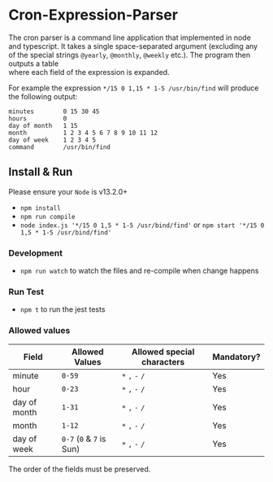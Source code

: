 # Cron-Expression-Parser
The cron parser is a command line application that implemented in node and typescript. 
It takes a single space-separated argument (excluding any of the special strings `@yearly`, `@monthly`, `@weekly` etc.). The program then outputs a table  
where each field of the expression is expanded.

For example the expression `*/15 0 1,15 * 1-5 /usr/bin/find` will produce the following output:
```
minutes        0 15 30 45
hours          0
day of month   1 15
month          1 2 3 4 5 6 7 8 9 10 11 12
day of week    1 2 3 4 5
command        /usr/bin/find
```

## Install & Run
Please ensure your `Node` is v13.2.0+
* `npm install`
* `npm run compile`
* `node index.js '*/15 0 1,5 * 1-5 /usr/bind/find'` or `npm start '*/15 0 1,5 * 1-5 /usr/bind/find'`

### Development
* `npm run watch` to watch the files and re-compile when change happens

### Run Test
* `npm t` to run the jest tests

### Allowed values
| Field          | Allowed Values                                           | Allowed special characters | Mandatory? |
| -----------    | -----------                                              | -----------                | ---------- |
| minute         | `0-59`                                                   | `*` `,` `-` `/`            | Yes        |
| hour           | `0-23`                                                   | `*` `,` `-` `/`            | Yes        |
| day of month   | `1-31`                                                   | `*` `,` `-` `/`            | Yes        |
| month          | `1-12`                                                   | `*` `,` `-` `/`            | Yes        |
| day of week    | `0-7` (`0` & `7` is Sun)                                 | `*` `,` `-` `/`            | Yes        |

The order of the fields must be preserved.
